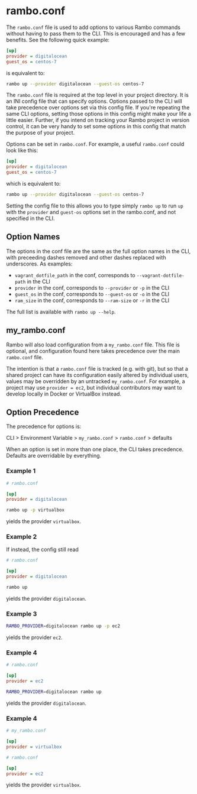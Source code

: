# rambo.conf

The `rambo.conf` file is used to add options to various Rambo commands without having to pass them to the CLI. This is encouraged and has a few benefits. See the following quick example:

```ini
[up]
provider = digitalocean
guest_os = centos-7
```

is equivalent to:

```bash
rambo up --provider digitalocean --guest-os centos-7
```

The `rambo.conf` file is required at the top level in your project directory. It is an INI config file that can specify options. Options passed to the CLI will take precedence over options set via this config file. If you're repeating the same CLI options, setting those options in this config might make your life a little easier. Further, if you intend on tracking your Rambo project in version control, it can be very handy to set some options in this config that match the purpose of your project.

Options can be set in `rambo.conf`. For example, a useful `rambo.conf` could look like this:

```ini
[up]
provider = digitalocean
guest_os = centos-7
```

which is equivalent to:

```bash
rambo up --provider digitalocean --guest-os centos-7
```

Setting the config file to this allows you to type simply `rambo up` to run `up` with the `provider` and `guest-os` options set in the rambo.conf, and not specified in the CLI.

## Option Names

The options in the conf file are the same as the full option names in the CLI, with preceeding dashes removed and other dashes replaced with underscores. As examples:

- `vagrant_dotfile_path` in the conf, corresponds to `--vagrant-dotfile-path` in the CLI
- `provider` in the conf, corresponds to `--provider` or `-p` in the CLI
- `guest_os` in the conf, corresponds to `--guest-os` or `-o` in the CLI
- `ram_size` in the conf, corresponds to `--ram-size` or `-r` in the CLI

The full list is available with `rambo up --help`.

## my_rambo.conf

Rambo will also load configuration from a `my_rambo.conf` file. This file is optional, and configuration found here takes precedence over the main `rambo.conf` file.

The intention is that a `rambo.conf` file is tracked (e.g. with git), but so that a shared project can have its configuration easily altered by individual users, values may be overridden by an untracked `my_rambo.conf`. For example, a project may use `provider = ec2`, but individual contributors may want to develop locally in Docker or VirtualBox instead.

## Option Precedence

The precedence for options is:

CLI > Environment Variable > `my_rambo.conf` > `rambo.conf` > defaults

When an option is set in more than one place, the CLI takes precedence. Defaults are overridable by everything.

### Example 1

```ini
# rambo.conf

[up]
provider = digitalocean
```

```bash
rambo up -p virtualbox
```

yields the provider `virtualbox`.

### Example 2

If instead, the config still read

```ini
# rambo.conf

[up]
provider = digitalocean
```

```bash
rambo up
```

yields the provider `digitalocean`.

### Example 3

```bash
RAMBO_PROVIDER=digitalocean rambo up -p ec2
```

yields the provider `ec2`.

### Example 4

```ini
# rambo.conf

[up]
provider = ec2
```

```bash
RAMBO_PROVIDER=digitalocean rambo up
```

yields the provider `digitalocean`.

### Example 4

```ini
# my_rambo.conf

[up]
provider = virtualbox
```

```ini
# rambo.conf

[up]
provider = ec2
```

yields the provider `virtualbox`.

